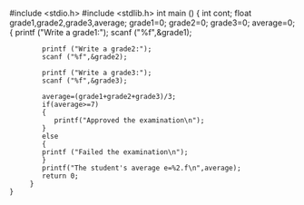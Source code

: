 #include <stdio.h>
#include <stdlib.h>
 int main ()
    {
        int cont;
        float grade1,grade2,grade3,average;
        grade1=0;
        grade2=0;
        grade3=0;
        average=0;        
        {
            printf ("Write a grade1:");
            scanf ("%f",&grade1);

            printf ("Write a grade2:");
            scanf ("%f",&grade2);

            printf ("Write a grade3:");
            scanf ("%f",&grade3);

            average=(grade1+grade2+grade3)/3;
            if(average>=7)
            {
               printf("Approved the examination\n");
            }
            else
            {
            printf ("Failed the examination\n");
            }         
            printf("The student's average e=%2.f\n",average);
            return 0;
         }
    }

   
